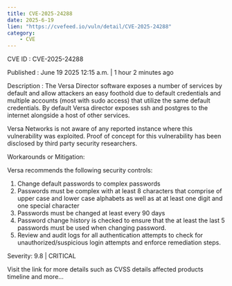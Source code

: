```yaml
---
title: CVE-2025-24288
date: 2025-6-19
lien: "https://cvefeed.io/vuln/detail/CVE-2025-24288"
category:
    - CVE
---
```


CVE ID : CVE-2025-24288

Published :  June 19
2025
12:15 a.m. | 1 hour
2 minutes ago

Description : The Versa Director software exposes a number of services by default and allow attackers an easy foothold due to default credentials and multiple accounts (most with sudo access) that utilize the same default credentials. By default
Versa director exposes ssh and postgres to the internet
alongside a host of other services.

Versa Networks is not aware of any reported instance where this vulnerability was exploited. Proof of concept for this vulnerability has been disclosed by third party security researchers.  

Workarounds or Mitigation: 

Versa recommends the following  security controls:

1) Change default passwords to complex passwords
2) Passwords must be complex with at least 8 characters that comprise of upper case
and lower case alphabets
as well as at at least one digit
and one special character
3) Passwords must be changed at least every 90 days
4) Password change history is checked to ensure that the at least the last 5 passwords must be used when changing password.
5) Review and audit logs for all authentication attempts to check for unauthorized/suspicious login attempts and enforce remediation steps.

Severity: 9.8 | CRITICAL

Visit the link for more details
such as CVSS details
affected products
timeline
and more...
